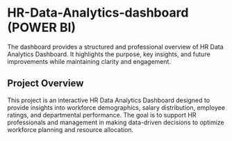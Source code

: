 # HR-Data-Analytics-dashboard (POWER BI)
The dashboard provides a structured and professional overview of HR Data Analytics Dashboard. It highlights the purpose, key insights, and future improvements while maintaining clarity and engagement.


## Project Overview

This project is an interactive HR Data Analytics Dashboard designed to provide insights into workforce demographics, salary distribution, employee ratings, and departmental performance. The goal is to support HR professionals and management in making data-driven decisions to optimize workforce planning and resource allocation.

